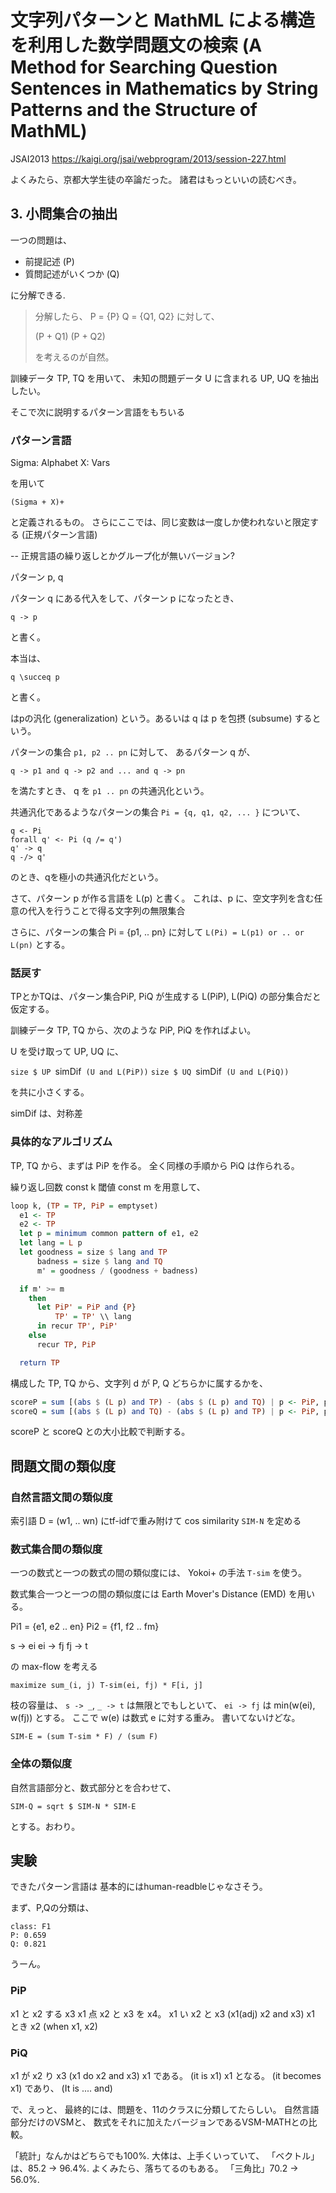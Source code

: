 # 文字列パターンと MathML による構造を利用した数学問題文の検索 (A Method for Searching Question Sentences in Mathematics by String Patterns and the Structure of MathML)

JSAI2013
https://kaigi.org/jsai/webprogram/2013/session-227.html

よくみたら、京都大学生徒の卒論だった。
諸君はもっといいの読むべき。

## 3. 小問集合の抽出

一つの問題は、

- 前提記述 (P)
- 質問記述がいくつか (Q)

に分解できる.

> 分解したら、
> P = {P}
> Q = {Q1, Q2}
> に対して、
> 
> (P + Q1)
> (P + Q2)
> 
> を考えるのが自然。

訓練データ TP, TQ を用いて、
未知の問題データ U に含まれる UP, UQ を抽出したい。

そこで次に説明するパターン言語をもちいる

### パターン言語

Sigma: Alphabet
X: Vars

を用いて

`(Sigma + X)+`

と定義されるもの。
さらにここでは、同じ変数は一度しか使われないと限定する (正規パターン言語)

-- 正規言語の繰り返しとかグループ化が無いバージョン?

パターン p, q

パターン q にある代入をして、パターン p になったとき、
```
q -> p
```
と書く。

本当は、
```
q \succeq p
```
と書く。


はpの汎化 (generalization) という。あるいは q は p を包摂 (subsume) するという。

パターンの集合
`p1, p2 .. pn`
に対して、
あるパターン q が、
```
q -> p1 and q -> p2 and ... and q -> pn
```
を満たすとき、
q を `p1 .. pn` の共通汎化という。

共通汎化であるようなパターンの集合
`Pi = {q, q1, q2, ... }`
について、

```
q <- Pi
forall q' <- Pi (q /= q')
q' -> q
q -/> q'
```

のとき、qを極小の共通汎化だという。

さて、パターン p が作る言語を L(p) と書く。
これは、p に、空文字列を含む任意の代入を行うことで得る文字列の無限集合

さらに、パターンの集合 Pi = {p1, .. pn} に対して
`L(Pi) = L(p1) or .. or L(pn)`
とする。

### 話戻す

TPとかTQは、パターン集合PiP, PiQ が生成する L(PiP), L(PiQ) の部分集合だと仮定する。

訓練データ TP, TQ から、次のような PiP, PiQ を作ればよい。

U を受け取って UP, UQ に、

`size $ UP `simDif` (U and L(PiP))`
`size $ UQ `simDif` (U and L(PiQ))`

を共に小さくする。

simDif は、対称差

### 具体的なアルゴリズム

TP, TQ から、まずは PiP を作る。
全く同様の手順から PiQ は作られる。

繰り返し回数 const k
閾値 const m
を用意して、

```haskell
loop k, (TP = TP, PiP = emptyset)
  e1 <- TP
  e2 <- TP
  let p = minimum common pattern of e1, e2
  let lang = L p
  let goodness = size $ lang and TP
      badness = size $ lang and TQ
      m' = goodness / (goodness + badness)

  if m' >= m
    then
      let PiP' = PiP and {P}
          TP' = TP' \\ lang
      in recur TP', PiP'
    else
      recur TP, PiP

  return TP
```

構成した TP, TQ から、文字列 d が P, Q どちらかに属するかを、

```haskell
scoreP = sum [(abs $ (L p) and TP) - (abs $ (L p) and TQ) | p <- PiP, p >= d]
scoreQ = sum [(abs $ (L p) and TQ) - (abs $ (L p) and TP) | p <- PiP, p >= d]
```

scoreP と scoreQ との大小比較で判断する。

## 問題文間の類似度

### 自然言語文間の類似度

索引語 D = (w1, .. wn)
にtf-idfで重み附けて
cos similarity `SIM-N` を定める

### 数式集合間の類似度

一つの数式と一つの数式の間の類似度には、
Yokoi+ の手法 `T-sim` を使う。

数式集合一つと一つの間の類似度には
Earth Mover's Distance (EMD)
を用いる。

Pi1 = {e1, e2 .. en}
Pi2 = {f1, f2 .. fm}

s -> ei
ei -> fj
fj -> t

の max-flow を考える

```
maximize sum_(i, j) T-sim(ei, fj) * F[i, j]
```

枝の容量は、 `s -> _`, `_ -> t` は無限とでもしといて、
`ei -> fj` は min(w(ei), w(fj)) とする。
ここで w(e) は数式 e に対する重み。
書いてないけどな。

```
SIM-E = (sum T-sim * F) / (sum F)
```

### 全体の類似度

自然言語部分と、数式部分とを合わせて、

```
SIM-Q = sqrt $ SIM-N * SIM-E
```

とする。おわり。


## 実験

できたパターン言語は
基本的にはhuman-readbleじゃなさそう。

まず、P,Qの分類は、

```
class: F1
P: 0.659
Q: 0.821
```

うーん。

### PiP

x1 と x2 する x3
x1 点 x2 と x3 を x4。
x1 い x2 と x3 (x1(adj) x2 and x3)
x1 とき x2 (when x1, x2)

### PiQ

x1 が x2 り x3 (x1 do x2 and x3)
x1 である。 (it is x1)
x1 となる。 (it becomes x1)
であり、 (It is .... and)

で、えっと、
最終的には、問題を、11のクラスに分類してたらしい。
自然言語部分だけのVSMと、
数式をそれに加えたバージョンであるVSM-MATHとの比較。

「統計」なんかはどちらでも100%.
大体は、上手くいっていて、
「ベクトル」は、85.2 -> 96.4%.
よくみたら、落ちてるのもある。
「三角比」70.2 -> 56.0%.

